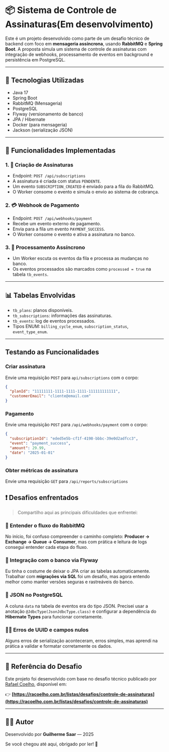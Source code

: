 # 📦 Sistema de Controle de Assinaturas(Em desenvolvimento)

Este é um projeto desenvolvido como parte de um desafio técnico de backend com foco em **mensageria assíncrona**, usando **RabbitMQ** e **Spring Boot**. A proposta simula um sistema de controle de assinaturas com integração de webhooks, processamento de eventos em background e persistência em PostgreSQL.

---

## 🚀 Tecnologias Utilizadas

- Java 17
- Spring Boot
- RabbitMQ (Mensageria)
- PostgreSQL
- Flyway (versionamento de banco)
- JPA / Hibernate
- Docker (para mensageria)
- Jackson (serialização JSON)

---

## 📌 Funcionalidades Implementadas

### 1. 👤 Criação de Assinaturas
- Endpoint: `POST /api/subscriptions`
- A assinatura é criada com status `PENDENTE`.
- Um evento `SUBSCRIPTION_CREATED` é enviado para a fila do RabbitMQ.
- O Worker consome o evento e simula o envio ao sistema de cobrança.

### 2. 💳 Webhook de Pagamento
- Endpoint: `POST /api/webhooks/payment`
- Recebe um evento externo de pagamento.
- Envia para a fila um evento `PAYMENT_SUCCESS`.
- O Worker consome o evento e ativa a assinatura no banco.

### 3. 🔄 Processamento Assíncrono
- Um Worker escuta os eventos da fila e processa as mudanças no banco.
- Os eventos processados são marcados como `processed = true` na tabela `tb_events`.

---

## 📊 Tabelas Envolvidas

- `tb_plans`: planos disponíveis.
- `tb_subscriptions`: informações das assinaturas.
- `tb_events`: log de eventos processados.
- Tipos ENUM: `billing_cycle_enum`, `subscription_status`, `event_type_enum`.

---

## Testando as Funcionalidades

### Criar assinatura

Envie uma requisição `POST` para `api/subscriptions` com o corpo:

```json
{
  "planId": "11111111-1111-1111-1111-111111111111",
  "customerEmail": "cliente@email.com"
}
```

### Pagamento

Envie uma requisição `POST` para `/api/webhooks/payment` com o corpo:

```json
{
  "subscriptionId": "eded5e5b-cf1f-4198-bbbc-39e0d2adfcc3",
  "event": "payment_success",
  "amount": 29.99,
  "date": "2025-01-01"
}
```

### Obter métricas de assinatura

Envie uma requisição `GET` para `/api/reports/subscriptions`


## ❗ Desafios enfrentados

> Compartilho aqui as principais dificuldades que enfrentei:

### 🧩 Entender o fluxo do RabbitMQ
No início, foi confuso compreender o caminho completo: **Producer → Exchange → Queue → Consumer**, mas com prática e leitura de logs consegui entender cada etapa do fluxo.

### 🧱 Integração com o banco via Flyway
Eu tinha o costume de deixar o JPA criar as tabelas automaticamente. Trabalhar com **migrações via SQL** foi um desafio, mas agora entendo melhor como manter versões seguras e rastreáveis do banco.

### 🐛 JSON no PostgreSQL
A coluna `data` na tabela de eventos era do tipo JSON. Precisei usar a anotação `@JdbcType(JsonJdbcType.class)` e configurar a dependência do **Hibernate Types** para funcionar corretamente.

### 🕵️‍♂️ Erros de UUID e campos nulos
Alguns erros de serialização aconteceram, erros simples, mas aprendi na prática a validar e formatar corretamente os dados.

---


## 🔗 Referência do Desafio

Este projeto foi desenvolvido com base no desafio técnico publicado por [Rafael Coelho](https://racoelho.com.br), disponível em:

👉 **[https://racoelho.com.br/listas/desafios/controle-de-assinaturas](https://racoelho.com.br/listas/desafios/controle-de-assinaturas)**

---

## 👨‍💻 Autor

Desenvolvido por **Guilherme Saar** — 2025

Se você chegou até aqui, obrigado por ler! 🚀